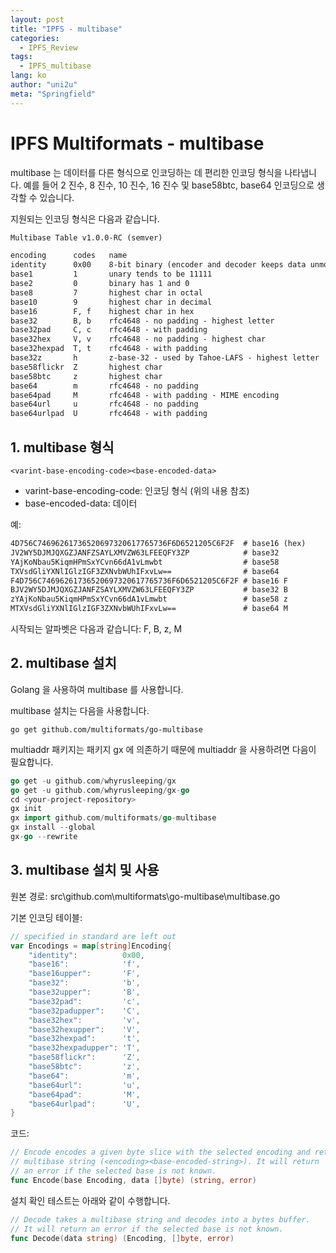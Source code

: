 ```yaml
---
layout: post
title: "IPFS - multibase"
categories:
  - IPFS_Review
tags:
  - IPFS_multibase
lang: ko
author: "uni2u"
meta: "Springfield"
---
```


# IPFS Multiformats - multibase

multibase 는 데이터를 다른 형식으로 인코딩하는 데 편리한 인코딩 형식을 나타냅니다. 예를 들어 2 진수, 8 진수, 10 진수, 16 진수 및 base58btc, base64 인코딩으로 생각할 수 있습니다.

지원되는 인코딩 형식은 다음과 같습니다.

```tex
Multibase Table v1.0.0-RC (semver)

encoding      codes   name
identity      0x00    8-bit binary (encoder and decoder keeps data unmodified)
base1         1       unary tends to be 11111
base2         0       binary has 1 and 0
base8         7       highest char in octal
base10        9       highest char in decimal
base16        F, f    highest char in hex
base32        B, b    rfc4648 - no padding - highest letter
base32pad     C, c    rfc4648 - with padding
base32hex     V, v    rfc4648 - no padding - highest char
base32hexpad  T, t    rfc4648 - with padding
base32z       h       z-base-32 - used by Tahoe-LAFS - highest letter
base58flickr  Z       highest char
base58btc     z       highest char
base64        m       rfc4648 - no padding
base64pad     M       rfc4648 - with padding - MIME encoding
base64url     u       rfc4648 - no padding
base64urlpad  U       rfc4648 - with padding
```

## 1. multibase 형식

`<varint-base-encoding-code><base-encoded-data>`

- varint-base-encoding-code: 인코딩 형식 (위의 내용 참조)
- base-encoded-data: 데이터

예:

```tex
4D756C74696261736520697320617765736F6D6521205C6F2F  # base16 (hex)
JV2WY5DJMJQXGZJANFZSAYLXMVZW63LFEEQFY3ZP            # base32
YAjKoNbau5KiqmHPmSxYCvn66dA1vLmwbt                  # base58
TXVsdGliYXNlIGlzIGF3ZXNvbWUhIFxvLw==                # base64
F4D756C74696261736520697320617765736F6D6521205C6F2F # base16 F
BJV2WY5DJMJQXGZJANFZSAYLXMVZW63LFEEQFY3ZP           # base32 B
zYAjKoNbau5KiqmHPmSxYCvn66dA1vLmwbt                 # base58 z
MTXVsdGliYXNlIGlzIGF3ZXNvbWUhIFxvLw==               # base64 M
```

시작되는 알파벳은 다음과 같습니다: F, B, z, M

## 2. multibase 설치

Golang 을 사용하여 multibase 를 사용합니다.

multibase 설치는 다음을 사용합니다.

`go get github.com/multiformats/go-multibase`

multiaddr 패키지는 패키지 gx 에 의존하기 때문에 multiaddr 을 사용하려면 다음이 필요합니다.

```go
go get -u github.com/whyrusleeping/gx
go get -u github.com/whyrusleeping/gx-go
cd <your-project-repository>
gx init
gx import github.com/multiformats/go-multibase
gx install --global
gx-go --rewrite
```

## 3. multibase 설치 및 사용

원본 경로: src\github.com\multiformats\go-multibase\multibase.go

기본 인코딩 테이블:

```go
// specified in standard are left out
var Encodings = map[string]Encoding{
    "identity":          0x00,
    "base16":            'f',
    "base16upper":       'F',
    "base32":            'b',
    "base32upper":       'B',
    "base32pad":         'c',
    "base32padupper":    'C',
    "base32hex":         'v',
    "base32hexupper":    'V',
    "base32hexpad":      't',
    "base32hexpadupper": 'T',
    "base58flickr":      'Z',
    "base58btc":         'z',
    "base64":            'm',
    "base64url":         'u',
    "base64pad":         'M',
    "base64urlpad":      'U',
}
```

 코드:

```go
// Encode encodes a given byte slice with the selected encoding and returns a
// multibase string (<encoding><base-encoded-string>). It will return
// an error if the selected base is not known.
func Encode(base Encoding, data []byte) (string, error) 
```

설치 확인 테스트는 아래와 같이 수행합니다.

```go
// Decode takes a multibase string and decodes into a bytes buffer.
// It will return an error if the selected base is not known.
func Decode(data string) (Encoding, []byte, error) 
```
